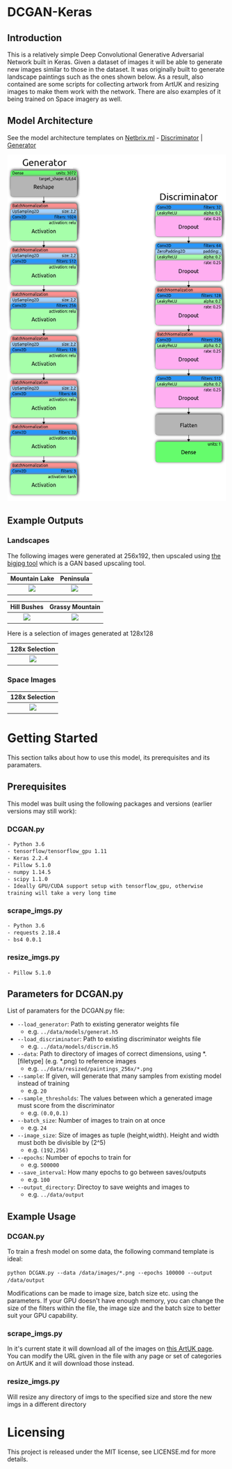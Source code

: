 # DCGAN-Keras

## Introduction

This is a relatively simple Deep Convolutional Generative Adversarial Network built in Keras. Given a dataset of images it will be able 
to generate new images similar to those in the dataset. It was originally built to generate landscape paintings such 
as the ones shown below. As a result, also contained are some scripts for collecting artwork from ArtUK and resizing images to make them work with the network. There are also examples of it being trained on Space imagery as well.

## Model Architecture

See the model architecture templates on [Netbrix.ml](https://netbrix.ml/) - [Discriminator](https://netbrix.ml/#!/editor/view/landscape-gan-discriminator) | [Generator](https://netbrix.ml/#!/editor/view/landscape-gan-generator)

<img src="gen.png" alt="netbrix.ml dcgan keras model visualization">

## Example Outputs

### Landscapes

The following images were generated at 256x192, then upscaled using [the bigjpg tool](https://bigjpg.com/) which is a GAN based upscaling tool.

|Mountain Lake|Peninsula|
|:-----------:|:-----------:|
| <img src="https://raw.githubusercontent.com/DataSnaek/DCGAN-Keras/master/data/output/upscaled/Mountain_Lake.png"> | <img src="https://raw.githubusercontent.com/DataSnaek/DCGAN-Keras/master/data/output/upscaled/Peninsula.png"> |

|Hill Bushes|Grassy Mountain|
|:-----------:|:-----------:|
| <img src="https://raw.githubusercontent.com/DataSnaek/DCGAN-Keras/master/data/output/upscaled/Hill_Bushes.png"> | <img src="https://raw.githubusercontent.com/DataSnaek/DCGAN-Keras/master/data/output/upscaled/Grassy_Mountain.png"> |

Here is a selection of images generated at 128x128

|128x Selection|
|:-----------:|
|<img src="https://raw.githubusercontent.com/DataSnaek/DCGAN-Keras/master/data/output/grid/out-64.png" width="80%"> |

### Space Images

|128x Selection|
|:-----------:|
|<img src="https://raw.githubusercontent.com/DataSnaek/DCGAN-Keras/master/data/output/grid/148650.jpg" width="120%"> |

# Getting Started

This section talks about how to use this model, its prerequisites and its paramaters.

## Prerequisites
This model was built using the following packages and versions (earlier versions may still work):

### DCGAN.py
```
- Python 3.6
- tensorflow/tensorflow_gpu 1.11
- Keras 2.2.4
- Pillow 5.1.0
- numpy 1.14.5
- scipy 1.1.0
- Ideally GPU/CUDA support setup with tensorflow_gpu, otherwise training will take a very long time
```
### scrape_imgs.py
```
- Python 3.6
- requests 2.18.4
- bs4 0.0.1
```
### resize_imgs.py
```
- Pillow 5.1.0
```
## Parameters for DCGAN.py

List of paramaters for the DCGAN.py file:

* ```--load_generator```: Path to existing generator weights file
  * e.g. ```../data/models/generat.h5```
* ```--load_discriminator```: Path to existing discriminator weights file
  * e.g. ```../data/models/discrim.h5```
* ```--data```: Path to directory of images of correct dimensions, using *.[filetype] (e.g. *.png) to reference images
  * e.g. ```../data/resized/paintings_256x/*.png```
* ```--sample```: If given, will generate that many samples from existing model instead of training
  * e.g. ```20```
* ```--sample_thresholds```: The values between which a generated image must score from the discriminator
  * e.g. ```(0.0,0.1)```
* ```--batch_size```: Number of images to train on at once
  * e.g. ```24```
* ```--image_size```: Size of images as tuple (height,width). Height and width must both be divisible by (2^5)
  * e.g. ```(192,256)```
* ```--epochs```: Number of epochs to train for
  * e.g. ```500000```
* ```--save_interval```: How many epochs to go between saves/outputs
  * e.g. ```100```
* ```--output_directory```: Directoy to save weights and images to
  * e.g. ```../data/output```
  
 ## Example Usage
 
 ### DCGAN.py
 
 To train a fresh model on some data, the following command template is ideal:
 
 ```python DCGAN.py --data /data/images/*.png --epochs 100000 --output /data/output```
 
 Modifications can be made to image size, batch size etc. using the parameters. If your GPU doesn't have enough memory, you can change the size of the filters within the file, the image size and the batch size to better suit your GPU capability.
 
 ### scrape_imgs.py
 
 In it's current state it will download all of the images on [this ArtUK page]("https://artuk.org/discover/artworks/search/class_title:landscape--category:countryside/page/0"). You can modify the URL given in the file with any page or set of categories on ArtUK and it will download those instead.
 
 ### resize_imgs.py
 
 Will resize any directory of imgs to the specified size and store the new imgs in a different directory
 
 # Licensing
 
 This project is released under the MIT license, see LICENSE.md for more details.
